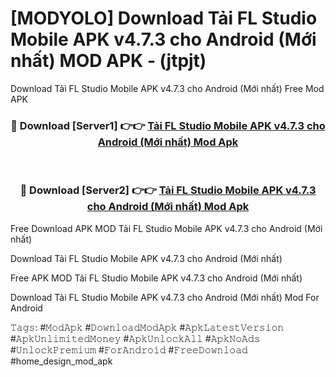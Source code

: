 # [MODYOLO] Download Tải FL Studio Mobile APK v4.7.3 cho Android (Mới nhất) MOD APK - (jtpjt)
Download Tải FL Studio Mobile APK v4.7.3 cho Android (Mới nhất) Free Mod APK

<div align="center">
<h3>🔴 Download [Server1] 👉👉 <a href="https://apk-comot.site?title=Tải_FL_Studio_Mobile_APK_v4.7.3_cho_Android_(Mới_nhất)">Tải FL Studio Mobile APK v4.7.3 cho Android (Mới nhất) Mod Apk</a></h3><br>

<h3>🔴 Download [Server2] 👉👉 <a href="https://apk-comot.site?title=Tải_FL_Studio_Mobile_APK_v4.7.3_cho_Android_(Mới_nhất)">Tải FL Studio Mobile APK v4.7.3 cho Android (Mới nhất) Mod Apk</a></h3>
</div>


Free Download APK MOD Tải FL Studio Mobile APK v4.7.3 cho Android (Mới nhất)

Download Tải FL Studio Mobile APK v4.7.3 cho Android (Mới nhất) 

Free APK MOD Tải FL Studio Mobile APK v4.7.3 cho Android (Mới nhất) 

Download Tải FL Studio Mobile APK v4.7.3 cho Android (Mới nhất) Mod For Android

𝚃𝚊𝚐𝚜: #𝙼𝚘𝚍𝙰𝚙𝚔 #𝙳𝚘𝚠𝚗𝚕𝚘𝚊𝚍𝙼𝚘𝚍𝙰𝚙𝚔 #𝙰𝚙𝚔𝙻𝚊𝚝𝚎𝚜𝚝𝚅𝚎𝚛𝚜𝚒𝚘𝚗 #𝙰𝚙𝚔𝚄𝚗𝚕𝚒𝚖𝚒𝚝𝚎𝚍𝙼𝚘𝚗𝚎𝚢 #𝙰𝚙𝚔𝚄𝚗𝚕𝚘𝚌𝚔𝙰𝚕𝚕 #𝙰𝚙𝚔𝙽𝚘𝙰𝚍𝚜 #𝚄𝚗𝚕𝚘𝚌𝚔𝙿𝚛𝚎𝚖𝚒𝚞𝚖 #𝙵𝚘𝚛𝙰𝚗𝚍𝚛𝚘𝚒𝚍 #𝙵𝚛𝚎𝚎𝙳𝚘𝚠𝚗𝚕𝚘𝚊𝚍 #home_design_mod_apk